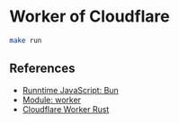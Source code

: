 # Worker of Cloudflare

```bash
make run
```

## References

* [Runntime JavaScript: Bun](https://bun.sh/)
* [Module: worker](https://crates.io/crates/worker)
* [Cloudflare Worker Rust](https://developers.cloudflare.com/workers/languages/rust/)
